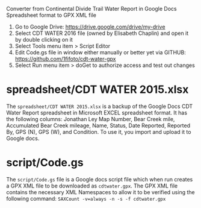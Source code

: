 Converter from Continental Divide Trail Water Report in Google Docs Spreadsheet format to GPX XML file 

1. Go to Google Drive: https://drive.google.com/drive/my-drive
2. Select CDT WATER 2016 file (owned by Elisabeth Chaplin) and open it by double clicking on it
3. Select Tools menu item > Script Editor
4. Edit Code.gs file in window either manually or better yet via GITHUB: https://github.com/1fifoto/cdt-water-gpx
5. Select Run menu item > doGet to authorize access and test out changes

spreadsheet/CDT WATER 2015.xlsx
===============================
The `spreadsheet/CDT WATER 2015.xlsx` is a backup of the Google Docs CDT Water
Report spreadsheet in Microsoft EXCEL spreadsheet format. It has the following
columns: Jonathan Ley Map Number, Bear Creek mile, Accumulated Bear Creek
mileage, Name, Status, Date Reported, Reported By, GPS (N), GPS (W), and
Condition. To use it, you import and upload it to Google docs. 

script/Code.gs
==============
The `script/Code.gs` file is a Google docs script file which when run creates a
GPX XML file to be downloaded as `cdtwater.gpx`. The GPX XML file contains
the necessary XML Namespaces to allow it to be verified using the following
command: `SAXCount -v=always -n -s -f cdtwater.gpx`
